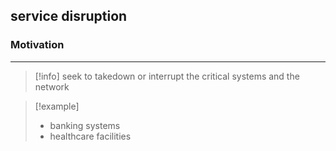 ## **service disruption**

### Motivation
---
>[!info]
>seek to takedown or interrupt the critical systems and the network

>[!example]
>- banking systems 
>- healthcare facilities 


